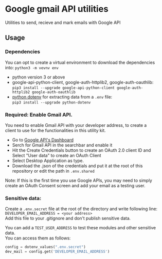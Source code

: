 # Google gmail API utilities
Utilities to send, recieve and mark emails with Google API

## Usage

### Dependencies

You can opt to create a virtual environment to download the dependencies into:
```python3 -m vevnv env```  

* python version 3 or above  
* google-api-python-client, google-auth-httplib2, google-auth-oauthlib:  
    ```pip3 install --upgrade google-api-python-client google-auth-httplib2 google-auth-oauthlib```
* [python dotenv](https://pypi.org/project/python-dotenv/) for extracting data from a ```.env``` file:  
    ```pip3 install --upgrade python-dotenv```

### Required: Enable Gmail API.  

You need to enable Gmail API with your developer address, to create a client to use for the functionalities in this utility kit.

* Go to [Google API's Dashboard](https://console.cloud.google.com/apis/dashboard)
* Serch for Gmail API in the searchbar and enable it
* Hit the Create Credentials button to create an OAuth 2.0 client ID and Select "User data" to create an OAuth Client
* Select Desktop Application as type.
* Download the .json of the credentials and put it at the root of this repository or edit the path in ```.env.shared```

Note: If this is the first time you use Google APIs, you may need to simply create an OAuth Consent screen and add your email as a testing user.

### Sensitive data:

Create a ```.env.secret``` file at the root of the directory and write following line:  
```DEVELOPER_EMAIL_ADDRESS = <your address>```   
Add this file to your .gitignore and don't publish sensitive data.   

You can add a ```TEST_USER_ADDRESS``` to test these modules and other sensitive data.  
You can access them as follows:

```python
config = dotenv_values(".env.secret")
dev_mail = config.get('DEVELOPER_EMAIL_ADDRESS')
```
